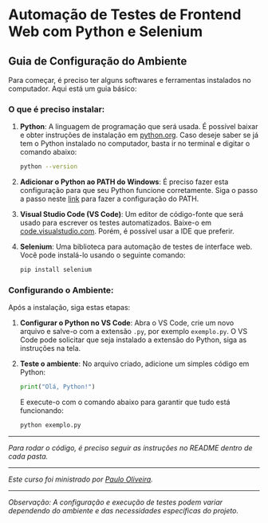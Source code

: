 # Automação de Testes de Frontend Web com Python e Selenium

## Guia de Configuração do Ambiente

Para começar, é preciso ter alguns softwares e ferramentas instalados no computador. Aqui está um guia básico:

### O que é preciso instalar:

1. **Python**: A linguagem de programação que será usada. É possível baixar e obter instruções de instalação em [python.org](https://www.python.org/). Caso deseje saber se já tem o Python instalado no  computador, basta ir no terminal e digitar o comando abaixo:

   ```bash
   python --version
   ```

2. **Adicionar o Python ao PATH do Windows**: É preciso fazer esta configuração para que seu Python funcione corretamente. Siga o passo a passo neste [link](https://acervolima.com/como-adicionar-python-ao-windows-path/) para fazer a configuração do PATH.

3. **Visual Studio Code (VS Code)**: Um editor de código-fonte que será usado para escrever os testes automatizados. Baixe-o em [code.visualstudio.com](https://code.visualstudio.com/). Porém, é possível usar a IDE que preferir.

4. **Selenium**: Uma biblioteca para automação de testes de interface web. Você pode instalá-lo usando o seguinte comando:

   ```bash
   pip install selenium
   ```
   
### Configurando o Ambiente:

Após a instalação, siga estas etapas:

1. **Configurar o Python no VS Code**: Abra o VS Code, crie um novo arquivo e salve-o com a extensão `.py`, por exemplo `exemplo.py`. O VS Code pode solicitar que seja instalado a extensão do Python, siga as instruções na tela.

2. **Teste o ambiente**: No arquivo criado, adicione um simples código em Python: 

   ```python
   print("Olá, Python!")
   ```

   E execute-o com o comando abaixo para garantir que tudo está funcionando:

   ```bash
   python exemplo.py
   ```

---

*Para rodar o código, é preciso seguir as instruções no README dentro de cada pasta.*

---

*Este curso foi ministrado por [Paulo Oliveira](https://github.com/paulocoliveira).*

---

*Observação: A configuração e execução de testes podem variar dependendo do ambiente e das necessidades específicas do projeto.*




